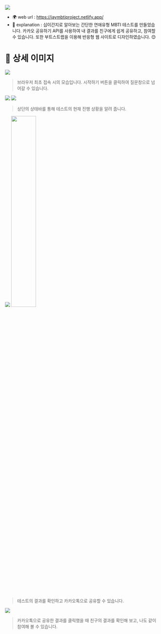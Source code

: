 ![](https://user-images.githubusercontent.com/93428247/223017378-7d21ebae-1e25-449f-abec-afdd07893274.png)

- 🌍 web url : https://jaymbtiproject.netlify.app/
- 💬 explanation : 십이간지로 알아보는 간단한 연애유형 MBTI 테스트를 만들었습니다. 카카오 공유하기 API를 사용하여 내 결과를 친구에게 쉽게 공유하고, 참여할 수 있습니다. 또한 부트스트랩을 이용해 반응형 웹 사이트로 디자인하였습니다. 😊

# 🔎 상세 이미지
![](https://user-images.githubusercontent.com/93428247/222995869-187bd3ed-08e3-48cc-8ebc-6325e3131428.png)

> 브라우저 최초 접속 시의 모습입니다. 시작하기 버튼을 클릭하여 질문창으로 넘어갈 수 있습니다.

![](https://user-images.githubusercontent.com/93428247/222996514-e6f324e6-43ca-49c2-92ec-05ca0f20f926.png) ![](https://user-images.githubusercontent.com/93428247/222997235-aeb70a2c-986e-4fdd-b88f-f5461715d82b.png)

> 상단의 상태바를 통해 테스트의 현재 진행 상황을 알려 줍니다.

![](https://user-images.githubusercontent.com/93428247/222999044-e0ae45b7-56a9-44e7-a218-d3d6f683be7a.png) <img src="https://user-images.githubusercontent.com/93428247/222999645-26e36557-45cc-412c-8462-95a63fd82f38.png" width="40%"></img>

> 테스트의 결과를 확인하고 카카오톡으로 공유할 수 있습니다.

![](https://user-images.githubusercontent.com/93428247/223000114-70c4eca1-3b09-4418-b173-d5c2fa49bb15.png)

> 카카오톡으로 공유한 결과를 클릭했을 때 친구의 결과를 확인해 보고, 나도 같이 참여해 볼 수 있습니다.
